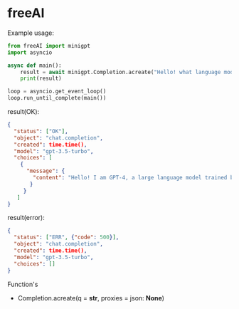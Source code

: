 
# freeAI
Example usage:
```python
from freeAI import minigpt
import asyncio

async def main():
    result = await minigpt.Completion.acreate("Hello! what language model are you?")
    print(result)

loop = asyncio.get_event_loop()
loop.run_until_complete(main())
```

result(OK):
```json
{
  "status": ["OK"],
  "object": "chat.completion",
  "created": time.time(),
  "model": "gpt-3.5-turbo",
  "choices": [
    {
      "message": {
        "content": "Hello! I am GPT-4, a large language model trained by OpenAI. I am designed to assist with answering questions, providing information, and engaging in conversation. How can I help you today?"
       }
     }
   ]
}
```
result(error):
```json
{
  "status": ["ERR", {"code": 500}],
  "object": "chat.completion",
  "created": time.time(),
  "model": "gpt-3.5-turbo",
  "choices": []
}
```
Function's
* Completion.acreate(q = **str**, proxies = json: **None**)